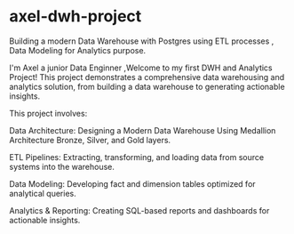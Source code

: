 # axel-dwh-project
Building a modern Data Warehouse with Postgres using ETL processes , Data Modeling for Analytics purpose.

I'm Axel a junior Data Enginner ,Welcome to my first DWH and Analytics Project!
This project demonstrates a comprehensive data warehousing and analytics solution, from building a data warehouse to generating actionable insights.

This project involves:

Data Architecture: Designing a Modern Data Warehouse Using Medallion Architecture Bronze, Silver, and Gold layers.

ETL Pipelines: Extracting, transforming, and loading data from source systems into the warehouse.

Data Modeling: Developing fact and dimension tables optimized for analytical queries.

Analytics & Reporting: Creating SQL-based reports and dashboards for actionable insights.
